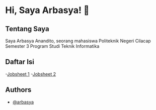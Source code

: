 # Hi, Saya Arbasya! 👋
## Tentang Saya
Saya Arbasya Anandito, seorang mahasiswa Politeknik Negeri Cilacap Semester 3 Program Studi Teknik Informatika

## Daftar Isi
-[Jobsheet 1](https://github.com/Arbasya/pweb-2/tree/main/Jobsheet-1)
-[Jobsheet 2](https://github.com/Arbasya/pweb-2/tree/main/Jobsheet-2)

## Authors

- [@arbasya](https://github.com/Arbasya)
